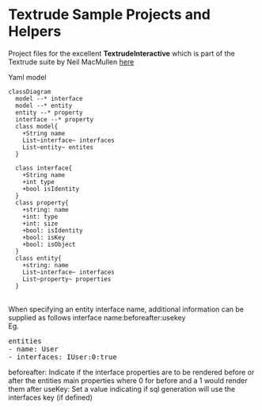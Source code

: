 # Textrude Sample Projects and Helpers

Project files for the excellent **TextrudeInteractive** which is part of the Textrude suite by Neil MacMullen  [here](https://github.com/NeilMacMullen/Textrude)

Yaml model 

```mermaid
classDiagram
  model --* interface 
  model --* entity
  entity --* property  
  interface --* property  
  class model{ 
    +String name
    List~interface~ interfaces
    List~entity~ entites
  }
  
  class interface{
    +String name
    +int type
    +bool isIdentity
  }
  class property{
    +string: name
    +int: type
    +int: size
    +bool: isIdentity
    +bool: isKey
    +bool: isObject
  }
  class entity{
    +string: name
    List~interface~ interfaces
    List~property~ properties
  }
```
<br>
When specifying an entity interface name, additional information can be supplied as follows
interface name:beforeafter:usekey<br>
Eg.
<pre>
entities
- name: User   
- interfaces: IUser:0:true
</pre>
beforeafter:
Indicate if the interface properties are to be rendered before or after the entities main properties
where 0 for before and a 1 would render them after
useKey:
Set a value indicating if sql generation will use the interfaces key (if defined)